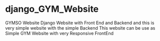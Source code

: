 # django_GYM_Website
GYMSO Website Django Website with Front End and Backend and this is very simple website with the simple Backend This website can be use as Simple GYM Website with very Responsive FrontEnd
